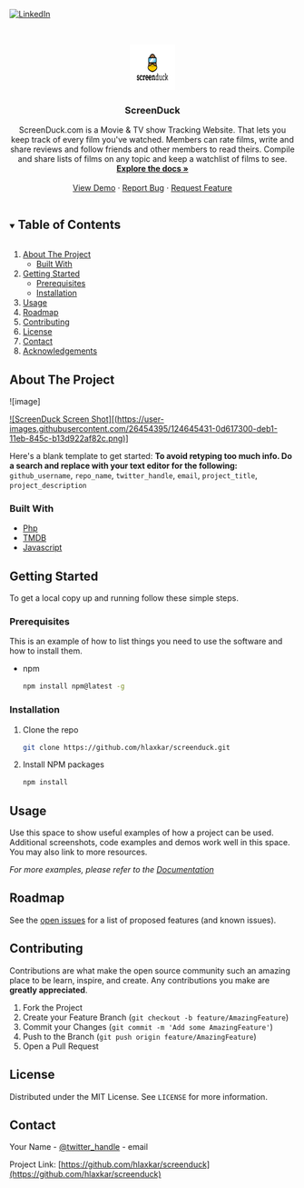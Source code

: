 
<!--
*** Thanks for checking out the Best-README-Template. If you have a suggestion
*** that would make this better, please fork the repo and create a pull request
*** or simply open an issue with the tag "enhancement".
*** Thanks again! Now go create something AMAZING! :D
***
***
***
*** To avoid retyping too much info. Do a search and replace for the following:
*** github_username, repo_name, twitter_handle, email, project_title, project_description
-->



<!-- PROJECT SHIELDS -->
<!--
*** I'm using markdown "reference style" links for readability.
*** Reference links are enclosed in brackets [ ] instead of parentheses ( ).
*** See the bottom of this document for the declaration of the reference variables
*** for contributors-url, forks-url, etc. This is an optional, concise syntax you may use.
*** https://www.markdownguide.org/basic-syntax/#reference-style-links
-->

[![LinkedIn][linkedin-shield]][linkedin-url]



<!-- PROJECT LOGO -->
<br />
<p align="center">
  <a href="https://github.com/hlaxkar/screenduck">
    <img src="img/logo.png" alt="Logo" width="80" height="80">
  </a>

  <h3 align="center">ScreenDuck</h3>

  <p align="center">
    ScreenDuck.com is a Movie & TV show Tracking Website. That lets you keep track of every film you've watched. Members can rate films, write and share reviews and follow friends and other members to read theirs. Compile and share lists of films on any topic and keep a watchlist of films to see.
    <br />
    <a href="https://github.com/hlaxkar/screenduck"><strong>Explore the docs »</strong></a>
    <br />
    <br />
    <a href="https://github.com/hlaxkar/screenduck">View Demo</a>
    ·
    <a href="https://github.com/hlaxkar/screenduck/issues">Report Bug</a>
    ·
    <a href="https://github.com/hlaxkar/screenduck/issues">Request Feature</a>
  </p>
</p>



<!-- TABLE OF CONTENTS -->
<details open="open">
  <summary><h2 style="display: inline-block">Table of Contents</h2></summary>
  <ol>
    <li>
      <a href="#about-the-project">About The Project</a>
      <ul>
        <li><a href="#built-with">Built With</a></li>
      </ul>
    </li>
    <li>
      <a href="#getting-started">Getting Started</a>
      <ul>
        <li><a href="#prerequisites">Prerequisites</a></li>
        <li><a href="#installation">Installation</a></li>
      </ul>
    </li>
    <li><a href="#usage">Usage</a></li>
    <li><a href="#roadmap">Roadmap</a></li>
    <li><a href="#contributing">Contributing</a></li>
    <li><a href="#license">License</a></li>
    <li><a href="#contact">Contact</a></li>
    <li><a href="#acknowledgements">Acknowledgements</a></li>
  </ol>
</details>



<!-- ABOUT THE PROJECT -->
## About The Project
![image]

[![ScreenDuck Screen Shot][(https://user-images.githubusercontent.com/26454395/124645431-0d617300-deb1-11eb-845c-b13d922af82c.png)]](http://www.screenduck.tk)

Here's a blank template to get started:
**To avoid retyping too much info. Do a search and replace with your text editor for the following:**
`github_username`, `repo_name`, `twitter_handle`, `email`, `project_title`, `project_description`


### Built With

* [Php]()
* [TMDB]()
* [Javascript]()



<!-- GETTING STARTED -->
## Getting Started

To get a local copy up and running follow these simple steps.

### Prerequisites

This is an example of how to list things you need to use the software and how to install them.
* npm
  ```sh
  npm install npm@latest -g
  ```

### Installation

1. Clone the repo
   ```sh
   git clone https://github.com/hlaxkar/screenduck.git
   ```
2. Install NPM packages
   ```sh
   npm install
   ```



<!-- USAGE EXAMPLES -->
## Usage

Use this space to show useful examples of how a project can be used. Additional screenshots, code examples and demos work well in this space. You may also link to more resources.

_For more examples, please refer to the [Documentation](https://example.com)_



<!-- ROADMAP -->
## Roadmap

See the [open issues](https://github.com/hlaxkar/screenduck/issues) for a list of proposed features (and known issues).



<!-- CONTRIBUTING -->
## Contributing

Contributions are what make the open source community such an amazing place to be learn, inspire, and create. Any contributions you make are **greatly appreciated**.

1. Fork the Project
2. Create your Feature Branch (`git checkout -b feature/AmazingFeature`)
3. Commit your Changes (`git commit -m 'Add some AmazingFeature'`)
4. Push to the Branch (`git push origin feature/AmazingFeature`)
5. Open a Pull Request



<!-- LICENSE -->
## License

Distributed under the MIT License. See `LICENSE` for more information.



<!-- CONTACT -->
## Contact

Your Name - [@twitter_handle](https://twitter.com/twitter_handle) - email

Project Link: [https://github.com/hlaxkar/screenduck](https://github.com/hlaxkar/screenduck)






<!-- MARKDOWN LINKS & IMAGES -->
<!-- https://www.markdownguide.org/basic-syntax/#reference-style-links -->
[contributors-shield]: https://img.shields.io/github/contributors/hlaxkar/repo.svg?style=for-the-badge
[contributors-url]: https://github.com/hlaxkar/repo/graphs/contributors
[forks-shield]: https://img.shields.io/github/forks/hlaxkar/repo.svg?style=for-the-badge
[forks-url]: https://github.com/hlaxkar/repo/network/members
[stars-shield]: https://img.shields.io/github/stars/hlaxkar/repo.svg?style=for-the-badge
[stars-url]: https://github.com/hlaxkar/repo/stargazers
[issues-shield]: https://img.shields.io/github/issues/hlaxkar/repo.svg?style=for-the-badge
[issues-url]: https://github.com/hlaxkar/repo/issues
[license-shield]: https://img.shields.io/github/license/hlaxkar/repo.svg?style=for-the-badge
[license-url]: https://github.com/hlaxkar/repo/blob/master/LICENSE.txt
[linkedin-shield]: https://img.shields.io/badge/-LinkedIn-black.svg?style=for-the-badge&logo=linkedin&colorB=555
[linkedin-url]: https://linkedin.com/in/hlaxkar

